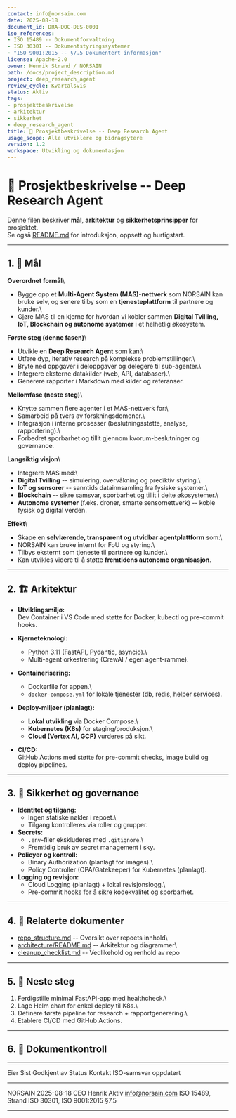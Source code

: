 ```yaml
---
contact: info@norsain.com
date: 2025-08-18
document_id: DRA-DOC-DES-0001
iso_references:
- ISO 15489 -- Dokumentforvaltning
- ISO 30301 -- Dokumentstyringssystemer
- "ISO 9001:2015 -- §7.5 Dokumentert informasjon"
license: Apache-2.0
owner: Henrik Strand / NORSAIN
path: /docs/project_description.md
project: deep_research_agent
review_cycle: Kvartalsvis
status: Aktiv
tags:
- prosjektbeskrivelse
- arkitektur
- sikkerhet
- deep_research_agent
title: 📘 Prosjektbeskrivelse -- Deep Research Agent
usage_scope: Alle utviklere og bidragsytere
version: 1.2
workspace: Utvikling og dokumentasjon
---
```


# 📘 Prosjektbeskrivelse -- Deep Research Agent

Denne filen beskriver **mål**, **arkitektur** og
**sikkerhetsprinsipper** for prosjektet.\
Se også [README.md](./README.md) for introduksjon, oppsett og
hurtigstart.

------------------------------------------------------------------------

## 1. 🎯 Mål

**Overordnet formål**\
- Bygge opp et **Multi-Agent System (MAS)-nettverk** som NORSAIN kan
bruke selv, og senere tilby som en **tjenesteplattform** til partnere og
kunder.\
- Gjøre MAS til en kjerne for hvordan vi kobler sammen **Digital
Tvilling, IoT, Blockchain og autonome systemer** i et helhetlig
økosystem.

**Første steg (denne fasen)**\
- Utvikle en **Deep Research Agent** som kan:\
- Utføre dyp, iterativ research på komplekse problemstillinger.\
- Bryte ned oppgaver i deloppgaver og delegere til sub-agenter.\
- Integrere eksterne datakilder (web, API, databaser).\
- Generere rapporter i Markdown med kilder og referanser.

**Mellomfase (neste steg)**\
- Knytte sammen flere agenter i et MAS-nettverk for:\
- Samarbeid på tvers av forskningsdomener.\
- Integrasjon i interne prosesser (beslutningsstøtte, analyse,
rapportering).\
- Forbedret sporbarhet og tillit gjennom kvorum-beslutninger og
governance.

**Langsiktig visjon**\
- Integrere MAS med:\
- **Digital Tvilling** -- simulering, overvåkning og prediktiv styring.\
- **IoT og sensorer** -- sanntids datainnsamling fra fysiske systemer.\
- **Blockchain** -- sikre samsvar, sporbarhet og tillit i delte
økosystemer.\
- **Autonome systemer** (f.eks. droner, smarte sensornettverk) -- koble
fysisk og digital verden.

**Effekt**\
- Skape en **selvlærende, transparent og utvidbar agentplattform** som:\
- NORSAIN kan bruke internt for FoU og styring.\
- Tilbys eksternt som tjeneste til partnere og kunder.\
- Kan utvikles videre til å støtte **fremtidens autonome organisasjon**.

------------------------------------------------------------------------

## 2. 🏗️ Arkitektur

-   **Utviklingsmiljø:**\
    Dev Container i VS Code med støtte for Docker, kubectl og pre-commit
    hooks.

-   **Kjerneteknologi:**

    -   Python 3.11 (FastAPI, Pydantic, asyncio).\
    -   Multi-agent orkestrering (CrewAI / egen agent-ramme).

-   **Containerisering:**

    -   Dockerfile for appen.\
    -   `docker-compose.yml` for lokale tjenester (db, redis, helper
        services).

-   **Deploy-miljøer (planlagt):**

    -   **Lokal utvikling** via Docker Compose.\
    -   **Kubernetes (K8s)** for staging/produksjon.\
    -   **Cloud (Vertex AI, GCP)** vurderes på sikt.

-   **CI/CD:**\
    GitHub Actions med støtte for pre-commit checks, image build og
    deploy pipelines.

------------------------------------------------------------------------

## 3. 🔐 Sikkerhet og governance

-   **Identitet og tilgang:**
    -   Ingen statiske nøkler i repoet.\
    -   Tilgang kontrolleres via roller og grupper.
-   **Secrets:**
    -   `.env`-filer ekskluderes med `.gitignore`.\
    -   Fremtidig bruk av secret management i sky.
-   **Policyer og kontroll:**
    -   Binary Authorization (planlagt for images).\
    -   Policy Controller (OPA/Gatekeeper) for Kubernetes (planlagt).
-   **Logging og revisjon:**
    -   Cloud Logging (planlagt) + lokal revisjonslogg.\
    -   Pre-commit hooks for å sikre kodekvalitet og sporbarhet.

------------------------------------------------------------------------

## 4. 📑 Relaterte dokumenter

-   [repo_structure.md](./repo_structure.md) -- Oversikt over repoets
    innhold\
-   [architecture/README.md](./architecture/README.md) -- Arkitektur og
    diagrammer\
-   [cleanup_checklist.md](./cleanup_checklist.md) -- Vedlikehold og
    renhold av repo

------------------------------------------------------------------------

## 5. 📅 Neste steg

1.  Ferdigstille minimal FastAPI-app med healthcheck.\
2.  Lage Helm chart for enkel deploy til K8s.\
3.  Definere første pipeline for research + rapportgenerering.\
4.  Etablere CI/CD med GitHub Actions.

------------------------------------------------------------------------

## 6. 📑 Dokumentkontroll

  ----------------------------------------------------------------------------------
  Eier      Sist          Godkjent av      Status   Kontakt            ISO-samsvar
            oppdatert
  --------- ------------- ---------------- -------- ------------------ -------------
  NORSAIN   2025-08-18    CEO Henrik       Aktiv    info@norsain.com   ISO 15489,
                          Strand                                       ISO 30301,
                                                                       ISO 9001:2015
                                                                       §7.5

  ----------------------------------------------------------------------------------
